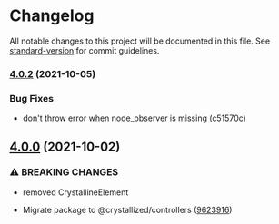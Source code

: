 # Changelog

All notable changes to this project will be documented in this file. See [standard-version](https://github.com/conventional-changelog/standard-version) for commit guidelines.

### [4.0.2](https://github.com/whitefusionhq/crystallized/compare/v4.0.0...v4.0.2) (2021-10-05)


### Bug Fixes

* don't throw error when node_observer is missing ([c51570c](https://github.com/whitefusionhq/crystallized/commit/c51570c3e38bfedb76b9080abbc633e1b0630753))

## [4.0.0](https://github.com/whitefusionhq/crystallized/compare/v3.0.0...v4.0.0) (2021-10-02)


### ⚠ BREAKING CHANGES

* removed CrystallineElement

* Migrate package to @crystallized/controllers ([9623916](https://github.com/whitefusionhq/crystallized/commit/96239167de6ece0399ebf10527b4805a3a7fb90f))
